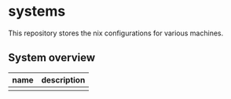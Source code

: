 # systems

This repository stores the nix configurations for various machines.

## System overview

| name | description |
| ---- | ----------- |
|  |  |
